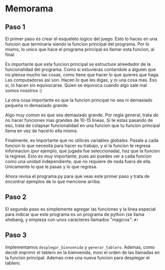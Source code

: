 Memorama
========

Paso 1
------
El primer paso es crear el esqueleto logico del juego. Esto lo haces en una
funcion que terminaria siendo la funcion principal del programa. Por lo mismo,
lo unico que hace el programa principal es llamar esta funcion, al final.

Es importante que esta funcion principal se estructure alreededor de la funcionalidad
del programa. Como si estuvieras contandole a alguien que no piensa mucho las
cosas, como tiene que hacer lo que quieres que haga. Las computadoras asi son.
Hacen lo que les digas, y ni una cosa mas. Eso si, lo hacen sin equivocarse.
Quien se equivoca cuando algo sale mal somos nosotros :)

La otra cosa importante es que la funcion principal no sea ni demasiado pequeña
ni demasiado grande.

Algo muy comun es que sea demasiado grande. Por regla general, trata de no hacer
funciones mas grandes de 10-15 lineas. Si te estas pasando de eso, trata de colapsar
funcionalidad en una funcion que tu funcion principal llama en vez de hacerlo
ella misma.

Finalmente, es importante que no utilices variables globales. Pasale a cada funcion
lo que necesita para hacer su trabajo, y si la funcion te regresa informacion
(por ejemplo, que jugada fue seleccionada), haz que la funcion la regrese.
Esto es muy importante, pues asi puedes ver a cada funcion como una unidad
independiente, que no requiere de nada fuera de ella. Unicamente lo que le pasas
y lo que regresa.

Ahora revisa el programa.py para que veas este primer paso y trata de encontrar
ejemplos de lo que mencione arriba.

Paso 2
------
El segundo paso es simplemente agregar las funciones y la linea especial para
indicar que este programa es un programa de python (se llama shebang, y empieza
con unos caracteres llamados "magicos": `#!`

Paso 3
------
Implementamos `desplegar_bienvenida` y `generar_tablero`. Ademas, como decidi
imprimir el tablero en la bienvenida, movi el orden de las llamadas en la funcion
principal. Ademas cree una nueva funcion para desplegar el tablero.

